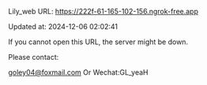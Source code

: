 Lily_web URL: https://222f-61-165-102-156.ngrok-free.app

Updated at: 2024-12-06 02:02:41

If you cannot open this URL, the server might be down.

Please contact: 

goley04@foxmail.com Or Wechat:GL_yeaH
